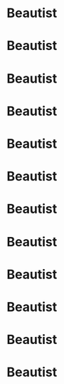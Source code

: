 # Beautist
# Beautist
# Beautist
# Beautist
# Beautist
# Beautist
# Beautist
# Beautist
# Beautist
# Beautist
# Beautist
# Beautist
